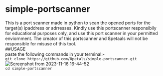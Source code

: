 # simple-portscanner
This is a port scanner made in python to scan the opened ports for the target(s) ipaddress or adrresses. Kindly use this portscanner responsibily for educational purposes only, and use this port scanner in your permitted enviornment. The creator of this portscanner and 8petaals will not be responsible for misuse of this tool.
<br>
##USAGE
<br>
paste the following commands in your terminal:-
<br>
`git clone https://github.com/8petals/simple-portscanner.git`
<br>
![Screenshot from 2023-11-16 16-44-52](https://github.com/8petals/simple-portscanner/assets/89827449/163481b3-bdfe-4612-a361-7658d8beb4fa)
<br>
`cd simple-portscanner`
<br>
